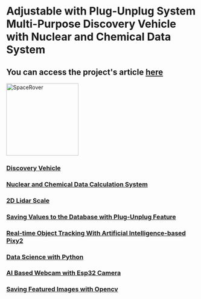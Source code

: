 # Adjustable with Plug-Unplug System Multi-Purpose Discovery Vehicle with Nuclear and Chemical Data System
## You can access the project's article <a href="https://www.speacepedia.info/spacerover">here
<img width="191" alt="SpaceRover" src="https://github.com/abcdaaaaaaaaa/Chernobyl/assets/108553778/5c79de09-41b3-4e51-b2ba-a0353fad612d"></img>

### Discovery Vehicle

### Nuclear and Chemical Data Calculation System

### 2D Lidar Scale

### Saving Values to the Database with Plug-Unplug Feature

### Real-time Object Tracking With Artificial Intelligence-based Pixy2

### Data Science with Python

### AI Based Webcam with Esp32 Camera

### Saving Featured Images with Opencv



